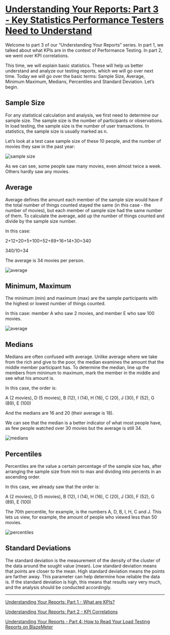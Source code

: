 # [Understanding Your Reports: Part 3 - Key Statistics Performance Testers Need to Understand](https://www.blazemeter.com/blog/understanding-your-reports-part-3-key-statistics-performance-testers-need-understand?utm_source=BM&utm_medium=BM_blog&utm_campaign=jmeter-listeners-part3-calculate-distribution-metrics)

Welcome to part 3 of our “Understanding Your Reports” series. In part 1, we talked about what KPIs are in the context of Performance Testing. In part 2, we went over KPI correlations.

This time, we will explain basic statistics. These will help us better understand and analyze our testing reports, which we will go over next time. Today we will go over the basic terms: Sample Size, Average, Minimum Maximum, Medians, Percentiles and Standard Deviation. Let’s begin.

## Sample Size

For any statistical calculation and analysis, we first need to determine our sample size. The sample size is the number of participants or observations. In load testing, the sample size is the number of user transactions. In statistics, the sample size is usually marked as n.

Let’s look at a test case sample size of these 10 people, and the number of movies they saw in the past year:

![sample size](Sample_Size.png)

As we can see, some people saw many movies, even almost twice a week. Others hardly saw any movies.

 
## Average

Average defines the amount each member of the sample size would have if the total number of things counted stayed the same (in this case - the number of movies), but each member of sample size had the same number of them. To calculate the average, add up the number of things counted and divide by the sample size number.

 

In this case:

2+12+20+5+100+52+89+16+14+30=340

340/10=34

The average is 34 movies per person.

![average](Average.png)

## Minimum, Maximum

The minimum (min) and maximum (max) are the sample participants with the highest or lowest number of things counted.

 

In this case: member A who saw 2 movies, and member E who saw 100 movies.

![average](Min_Max.png)

## Medians

Medians are often confused with average. Unlike average where we take from the rich and give to the poor, the median examines the amount that the middle member participant has. To determine the median, line up the members from minimum to maximum, mark the member in the middle and see what his amount is.

 

In this case, the order is:

A (2 movies), D (5 movies), B (12), I (14), H (16), C (20), J (30), F (52), G (89), E (100)

 

And the medians are 16 and 20 (their average is 18).

 

We can see that the median is a better indicator of what most people have, as few people watched over 30 movies but the average is still 34.

![medians](Medians.png)

## Percentiles

Percentiles are the value a certain percentage of the sample size has, after arranging the sample size from min to max and dividing into percents in an ascending order.

 

In this case, we already saw that the order is:

A (2 movies), D (5 movies), B (12), I (14), H (16), C (20), J (30), F (52), G (89), E (100)

 

The 70th percentile, for example, is the numbers A, D, B, I, H, C and J. This lets us view, for example, the amount of people who viewed less than 50 movies.


![percentiles](Percentiles.png)

## Standard Deviations

The standard deviation is the measurement of the density of the cluster of the data around the sought value (mean). Low standard deviation means that points are closer to the mean. High standard deviation means the points are farther away. This parameter can help determine how reliable the data is. If the standard deviation is high, this means that results vary very much, and the analysis should be conducted accordingly.

-------------------

[Understanding Your Reports: Part 1 - What are KPIs?](https://www.blazemeter.com/blog/load-testing-kpis-part-1-what-are-kpis?utm_source=Blog&utm_medium=BM_Blog&utm_campaign=kpis-part4)

[Understanding Your Reports: Part 2 - KPI Correlations](https://www.blazemeter.com/blog/understanding-your-reports-part-2-kpi-correlations?utm_source=Blog&utm_medium=BM_Blog&utm_campaign=kpis-part1)

[Understanding Your Reports - Part 4: How to Read Your Load Testing Reports on BlazeMeter](https://www.blazemeter.com/blog/load-testing-kpis-part-1-what-are-kpis?utm_source=Blog&utm_medium=BM_Blog&utm_campaign=kpis-part4)